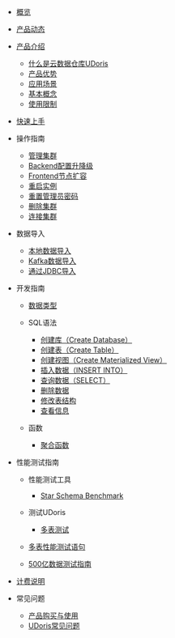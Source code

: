 
* [概览](/udoris/README)
* [产品动态](/udoris/dynamics)
* [产品介绍](/udoris/architecture)
    * [什么是云数据仓库UDoris](/udoris/architecture/simple_intro)
    * [产品优势](/udoris/architecture/advantages)
    * [应用场景](/udoris/architecture/scenarios)
    * [基本概念](/udoris/architecture/basic_concept)
    * [使用限制](/udoris/architecture/limit)
* [快速上手](/udoris/gettingstart)
* 操作指南
    * [管理集群](/udoris/operation_guide/manage_cluster)
    * [Backend配置升降级](/udoris/operation_guide/resize_cluster)
    * [Frontend节点扩容](/udoris/operation_guide/frontend_resize_node)
    * [重启实例](/udoris/operation_guide/restart_cluster)
    * [重置管理员密码](/udoris/operation_guide/reset_password)
    * [删除集群](/udoris/operation_guide/delete_cluster)
    * [连接集群](/udoris/operation_guide/connect_cluster)
* 数据导入
    * [本地数据导入](/udoris/dump_data/local_data)
    * [Kafka数据导入](/udoris/dump_data/kafka_data)
    * [通过JDBC导入](/udoris/dump_data/jdbc_data)
* 开发指南

    * [数据类型](/udoris/developer/data_type)
    * SQL语法
      * [创建库（Create Database）](/udoris/developer/sql_grammar/create_database)
      * [创建表（Create Table）](/udoris/developer/sql_grammar/create_table)
      * [创建视图（Create Materialized View）](/udoris/developer/sql_grammar/materialized_view)
      * [插入数据（INSERT INTO）](/udoris/developer/sql_grammar/insert_into)
      * [查询数据（SELECT）](/udoris/developer/sql_grammar/select)
      * [删除数据](/udoris/developer/sql_grammar/delete)
      * [修改表结构](/udoris/developer/sql_grammar/modify_table)
      * [查看信息](/udoris/developer/sql_grammar/show_info)
    * 函数
    
      * [聚合函数](/udoris/developer/functions/aggregation)
* 性能测试指南
    * 性能测试工具
    
      * [Star Schema Benchmark](/udoris/test/tool/ssb)
    * 测试UDoris
      
      * [多表测试](/udoris/test/udoris_test/multiple)
    * [多表性能测试语句](/udoris/test/multiple_query)
    * [500亿数据测试指南](/udoris/test/50billion)
* [计费说明](/udoris/price)
* 常见问题

    * [产品购买与使用](/udoris/problem/product_use)
    * [UDoris常见问题](/udoris/problem/doris_use)

